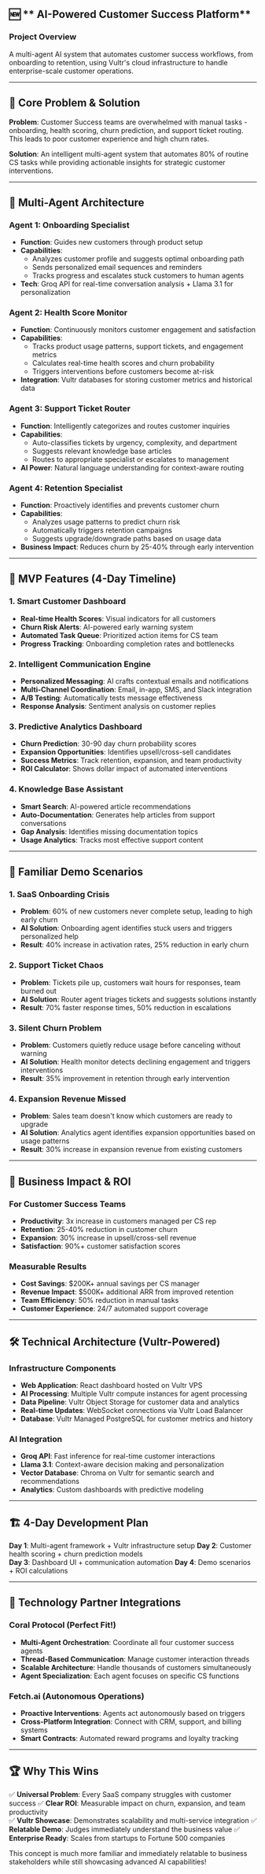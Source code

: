 ## 🆕 ** AI-Powered Customer Success Platform**

### Project Overview
A multi-agent AI system that automates customer success workflows, from onboarding to retention, using Vultr's cloud infrastructure to handle enterprise-scale customer operations.

---

## 🎯 **Core Problem & Solution**

**Problem**: Customer Success teams are overwhelmed with manual tasks - onboarding, health scoring, churn prediction, and support ticket routing. This leads to poor customer experience and high churn rates.

**Solution**: An intelligent multi-agent system that automates 80% of routine CS tasks while providing actionable insights for strategic customer interventions.

---

## 🤖 **Multi-Agent Architecture**

### **Agent 1: Onboarding Specialist**
- **Function**: Guides new customers through product setup
- **Capabilities**: 
  - Analyzes customer profile and suggests optimal onboarding path
  - Sends personalized email sequences and reminders
  - Tracks progress and escalates stuck customers to human agents
- **Tech**: Groq API for real-time conversation analysis + Llama 3.1 for personalization

### **Agent 2: Health Score Monitor**
- **Function**: Continuously monitors customer engagement and satisfaction
- **Capabilities**:
  - Tracks product usage patterns, support tickets, and engagement metrics
  - Calculates real-time health scores and churn probability
  - Triggers interventions before customers become at-risk
- **Integration**: Vultr databases for storing customer metrics and historical data

### **Agent 3: Support Ticket Router**
- **Function**: Intelligently categorizes and routes customer inquiries
- **Capabilities**:
  - Auto-classifies tickets by urgency, complexity, and department
  - Suggests relevant knowledge base articles
  - Routes to appropriate specialist or escalates to management
- **AI Power**: Natural language understanding for context-aware routing

### **Agent 4: Retention Specialist**
- **Function**: Proactively identifies and prevents customer churn
- **Capabilities**:
  - Analyzes usage patterns to predict churn risk
  - Automatically triggers retention campaigns
  - Suggests upgrade/downgrade paths based on usage data
- **Business Impact**: Reduces churn by 25-40% through early intervention

---

## 🚀 **MVP Features (4-Day Timeline)**

### 1. **Smart Customer Dashboard**
- **Real-time Health Scores**: Visual indicators for all customers
- **Churn Risk Alerts**: AI-powered early warning system  
- **Automated Task Queue**: Prioritized action items for CS team
- **Progress Tracking**: Onboarding completion rates and bottlenecks

### 2. **Intelligent Communication Engine**
- **Personalized Messaging**: AI crafts contextual emails and notifications
- **Multi-Channel Coordination**: Email, in-app, SMS, and Slack integration
- **A/B Testing**: Automatically tests message effectiveness
- **Response Analysis**: Sentiment analysis on customer replies

### 3. **Predictive Analytics Dashboard**
- **Churn Prediction**: 30-90 day churn probability scores
- **Expansion Opportunities**: Identifies upsell/cross-sell candidates
- **Success Metrics**: Track retention, expansion, and team productivity
- **ROI Calculator**: Shows dollar impact of automated interventions

### 4. **Knowledge Base Assistant**
- **Smart Search**: AI-powered article recommendations
- **Auto-Documentation**: Generates help articles from support conversations
- **Gap Analysis**: Identifies missing documentation topics
- **Usage Analytics**: Tracks most effective support content

---

## 🎯 **Familiar Demo Scenarios**

### 1. **SaaS Onboarding Crisis**
- **Problem**: 60% of new customers never complete setup, leading to high early churn
- **AI Solution**: Onboarding agent identifies stuck users and triggers personalized help
- **Result**: 40% increase in activation rates, 25% reduction in early churn

### 2. **Support Ticket Chaos**
- **Problem**: Tickets pile up, customers wait hours for responses, team burned out
- **AI Solution**: Router agent triages tickets and suggests solutions instantly
- **Result**: 70% faster response times, 50% reduction in escalations

### 3. **Silent Churn Problem**
- **Problem**: Customers quietly reduce usage before canceling without warning
- **AI Solution**: Health monitor detects declining engagement and triggers interventions
- **Result**: 35% improvement in retention through early intervention

### 4. **Expansion Revenue Missed**
- **Problem**: Sales team doesn't know which customers are ready to upgrade
- **AI Solution**: Analytics agent identifies expansion opportunities based on usage patterns
- **Result**: 30% increase in expansion revenue from existing customers

---

## 💼 **Business Impact & ROI**

### **For Customer Success Teams**
- **Productivity**: 3x increase in customers managed per CS rep
- **Retention**: 25-40% reduction in customer churn
- **Expansion**: 30% increase in upsell/cross-sell revenue
- **Satisfaction**: 90%+ customer satisfaction scores

### **Measurable Results**
- **Cost Savings**: $200K+ annual savings per CS manager
- **Revenue Impact**: $500K+ additional ARR from improved retention
- **Team Efficiency**: 50% reduction in manual tasks
- **Customer Experience**: 24/7 automated support coverage

---

## 🛠️ **Technical Architecture (Vultr-Powered)**

### **Infrastructure Components**
- **Web Application**: React dashboard hosted on Vultr VPS
- **AI Processing**: Multiple Vultr compute instances for agent processing
- **Data Pipeline**: Vultr Object Storage for customer data and analytics
- **Real-time Updates**: WebSocket connections via Vultr Load Balancer
- **Database**: Vultr Managed PostgreSQL for customer metrics and history

### **AI Integration**
- **Groq API**: Fast inference for real-time customer interactions
- **Llama 3.1**: Context-aware decision making and personalization
- **Vector Database**: Chroma on Vultr for semantic search and recommendations
- **Analytics**: Custom dashboards with predictive modeling

---

## 🏗️ **4-Day Development Plan**

**Day 1**: Multi-agent framework + Vultr infrastructure setup
**Day 2**: Customer health scoring + churn prediction models  
**Day 3**: Dashboard UI + communication automation
**Day 4**: Demo scenarios + ROI calculations

---

## 🔧 **Technology Partner Integrations**

### **Coral Protocol** (Perfect Fit!)
- **Multi-Agent Orchestration**: Coordinate all four customer success agents
- **Thread-Based Communication**: Manage customer interaction threads
- **Scalable Architecture**: Handle thousands of customers simultaneously
- **Agent Specialization**: Each agent focuses on specific CS functions

### **Fetch.ai** (Autonomous Operations)
- **Proactive Interventions**: Agents act autonomously based on triggers
- **Cross-Platform Integration**: Connect with CRM, support, and billing systems
- **Smart Contracts**: Automated reward programs and loyalty tracking

---

## 🏆 **Why This Wins**

✅ **Universal Problem**: Every SaaS company struggles with customer success
✅ **Clear ROI**: Measurable impact on churn, expansion, and team productivity  
✅ **Vultr Showcase**: Demonstrates scalability and multi-service integration
✅ **Relatable Demo**: Judges immediately understand the business value
✅ **Enterprise Ready**: Scales from startups to Fortune 500 companies

This concept is much more familiar and immediately relatable to business stakeholders while still showcasing advanced AI capabilities!
